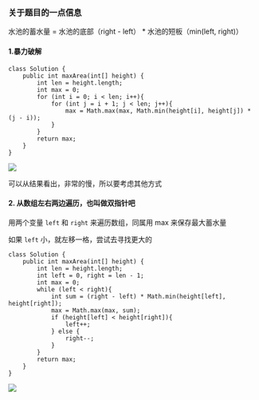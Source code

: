 ### 关于题目的一点信息

水池的蓄水量 = 水池的底部（right - left） * 水池的短板（min(left, right)）

#### 1.暴力破解

```
class Solution {
    public int maxArea(int[] height) {
        int len = height.length;
        int max = 0;
        for (int i = 0; i < len; i++){
            for (int j = i + 1; j < len; j++){
                max = Math.max(max, Math.min(height[i], height[j]) * (j - i));
            }
        }
        return max;
    }
}
```

![](https://upload-images.jianshu.io/upload_images/3426615-36cf130fe518e4b8.png?imageMogr2/auto-orient/strip%7CimageView2/2/w/1240)

可以从结果看出，非常的慢，所以要考虑其他方式

#### 2. 从数组左右两边遍历，也叫做双指针吧

用两个变量 `left` 和 `right` 来遍历数组，同属用 max 来保存最大蓄水量

如果 `left` 小，就左移一格，尝试去寻找更大的

```
class Solution {
    public int maxArea(int[] height) {
        int len = height.length;
        int left = 0, right = len - 1;
        int max = 0;
        while (left < right){
            int sum = (right - left) * Math.min(height[left], height[right]);
            max = Math.max(max, sum);
            if (height[left] < height[right]){
                left++;
            } else {
                right--;
            }
        }
        return max;
    }
}
```

![](https://upload-images.jianshu.io/upload_images/3426615-cbd4a1943b9a8bbb.png?imageMogr2/auto-orient/strip%7CimageView2/2/w/1240)